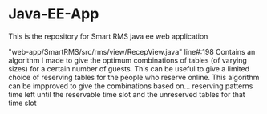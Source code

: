 # Java-EE-App
This is the repository for Smart RMS java ee web application

 "web-app/SmartRMS/src/rms/view/RecepView.java" 
 line#:198
 Contains an algorithm I made to give the optimum combinations
 of tables (of varying sizes) for a certain number of guests.
 This can be useful to give a limited choice of reserving tables
 for the  people who reserve online.
 This algorithm can be impproved to give the combinations based on... 
 reserving patterns 
 time left until the reservable time slot
 and the unreserved tables for that time slot

